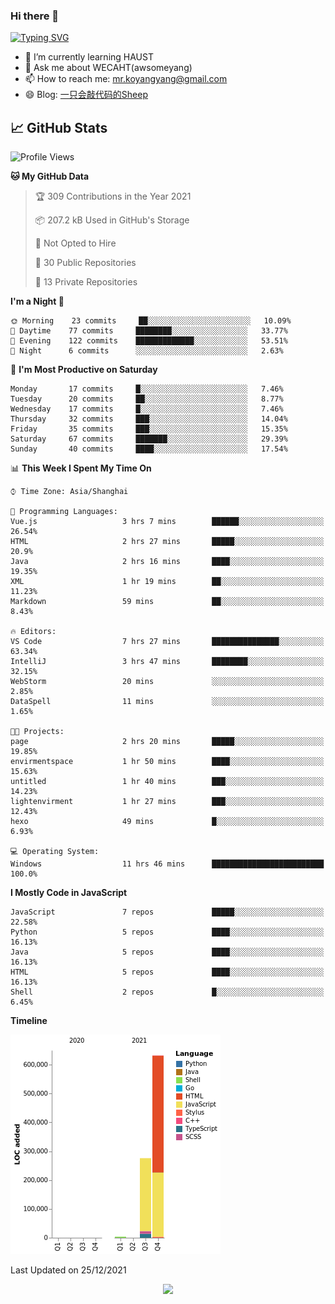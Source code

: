 ### Hi there 👋

[![Typing SVG](https://readme-typing-svg.herokuapp.com?color=%23F78A63&lines=Here+are+some+ideas+to+get+you+started%3A)](https://git.io/typing-svg)

- 🌱 I’m currently learning HAUST
- 💬 Ask me about WECAHT(awsomeyang)
- 📫 How to reach me: mr.koyangyang@gmail.com
- 😄 Blog: [一只会敲代码的Sheep](https://codeyang.pages.dev/)


## &#x1f4c8; GitHub Stats
<!--START_SECTION:waka-->
![Profile Views](http://img.shields.io/badge/Profile%20Views-1-blue)

**🐱 My GitHub Data** 

> 🏆 309 Contributions in the Year 2021
 > 
> 📦 207.2 kB Used in GitHub's Storage 
 > 
> 🚫 Not Opted to Hire
 > 
> 📜 30 Public Repositories 
 > 
> 🔑 13 Private Repositories  
 > 
**I'm a Night 🦉** 

```text
🌞 Morning    23 commits     ██░░░░░░░░░░░░░░░░░░░░░░░   10.09% 
🌆 Daytime    77 commits     ████████░░░░░░░░░░░░░░░░░   33.77% 
🌃 Evening    122 commits    █████████████░░░░░░░░░░░░   53.51% 
🌙 Night      6 commits      ░░░░░░░░░░░░░░░░░░░░░░░░░   2.63%

```
📅 **I'm Most Productive on Saturday** 

```text
Monday       17 commits     █░░░░░░░░░░░░░░░░░░░░░░░░   7.46% 
Tuesday      20 commits     ██░░░░░░░░░░░░░░░░░░░░░░░   8.77% 
Wednesday    17 commits     █░░░░░░░░░░░░░░░░░░░░░░░░   7.46% 
Thursday     32 commits     ███░░░░░░░░░░░░░░░░░░░░░░   14.04% 
Friday       35 commits     ███░░░░░░░░░░░░░░░░░░░░░░   15.35% 
Saturday     67 commits     ███████░░░░░░░░░░░░░░░░░░   29.39% 
Sunday       40 commits     ████░░░░░░░░░░░░░░░░░░░░░   17.54%

```


📊 **This Week I Spent My Time On** 

```text
⌚︎ Time Zone: Asia/Shanghai

💬 Programming Languages: 
Vue.js                   3 hrs 7 mins        ██████░░░░░░░░░░░░░░░░░░░   26.54% 
HTML                     2 hrs 27 mins       █████░░░░░░░░░░░░░░░░░░░░   20.9% 
Java                     2 hrs 16 mins       ████░░░░░░░░░░░░░░░░░░░░░   19.35% 
XML                      1 hr 19 mins        ██░░░░░░░░░░░░░░░░░░░░░░░   11.23% 
Markdown                 59 mins             ██░░░░░░░░░░░░░░░░░░░░░░░   8.43%

🔥 Editors: 
VS Code                  7 hrs 27 mins       ███████████████░░░░░░░░░░   63.34% 
IntelliJ                 3 hrs 47 mins       ████████░░░░░░░░░░░░░░░░░   32.15% 
WebStorm                 20 mins             ░░░░░░░░░░░░░░░░░░░░░░░░░   2.85% 
DataSpell                11 mins             ░░░░░░░░░░░░░░░░░░░░░░░░░   1.65%

🐱‍💻 Projects: 
page                     2 hrs 20 mins       █████░░░░░░░░░░░░░░░░░░░░   19.85% 
envirmentspace           1 hr 50 mins        ████░░░░░░░░░░░░░░░░░░░░░   15.63% 
untitled                 1 hr 40 mins        ███░░░░░░░░░░░░░░░░░░░░░░   14.23% 
lightenvirment           1 hr 27 mins        ███░░░░░░░░░░░░░░░░░░░░░░   12.43% 
hexo                     49 mins             █░░░░░░░░░░░░░░░░░░░░░░░░   6.93%

💻 Operating System: 
Windows                  11 hrs 46 mins      █████████████████████████   100.0%

```

**I Mostly Code in JavaScript** 

```text
JavaScript               7 repos             █████░░░░░░░░░░░░░░░░░░░░   22.58% 
Python                   5 repos             ████░░░░░░░░░░░░░░░░░░░░░   16.13% 
Java                     5 repos             ████░░░░░░░░░░░░░░░░░░░░░   16.13% 
HTML                     5 repos             ████░░░░░░░░░░░░░░░░░░░░░   16.13% 
Shell                    2 repos             █░░░░░░░░░░░░░░░░░░░░░░░░   6.45%

```


**Timeline**

![Chart not found](https://raw.githubusercontent.com/koyangyang/koyangyang/main/charts/bar_graph.png) 


 Last Updated on 25/12/2021
<!--END_SECTION:waka-->

<!-- <div align="center"><img src="https://github-readme-streak-stats.koyang.workers.dev/?user=koyangyang" ></div> -->

<div align="center"><img src="https://activity-graph.koyang.workers.dev/graph?username=koyangyang&theme=github-light" ></div>

<!-- <div align="center"><img src="https://cdn.jsdelivr.net/gh/koyangyang/hugo_comment/assets/github-contribution-grid-snake.svg" ></div> -->

<!-- ![](https://github-readme-stats.vercel.app/api?username=koyangyang&show_icons=true&theme=flag-india)![](https://github-readme-stats.vercel.app/api/top-langs/?username=koyangyang&layout=compact) -->
<!-- <div align="center"><img src="https://github-readme-stats.vercel.app/api?username=koyangyang&show_icons=true&theme=flag-india" ></div> -->
<!-- <img src="https://github-readme-stats.vercel.app/api/top-langs/?username=koyangyang&layout=compact" > -->



<!-- <div align="center"><img src="https://github-readme-stats.vercel.app/api/wakatime?username=koyangyang" ></div> -->


<!--
[![Top Langs](https://github-readme-stats.vercel.app/api/top-langs/?username=koyangyang&langs_count=8)](https://github.com/anuraghazra/github-readme-stats)
- 🔭 I’m currently working on ...
- 👯 I’m looking to collaborate on ...
- 🤔 I’m looking for help with ...
- 💬 Ask me about ...
- 📫 How to reach me: ...
- 😄 Pronouns: ...
- ⚡ Fun fact: ...
-->
